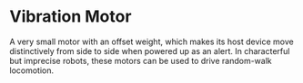 Vibration Motor
===============

A very small motor with an offset weight, which makes its host device move distinctively from side to side when powered up as an alert. In characterful but imprecise robots, these motors can be used to drive random-walk locomotion.
